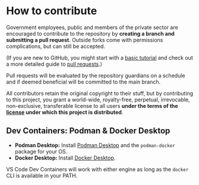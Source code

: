 # How to contribute

Government employees, public and members of the private sector are encouraged to contribute to the repository by **creating a branch and submitting a pull request**.  Outside forks come with permissions complications, but can still be accepted.

(If you are new to GitHub, you might start with a [basic tutorial](https://help.github.com/articles/set-up-git) and check out a more detailed guide to [pull requests](https://help.github.com/articles/using-pull-requests/).)

Pull requests will be evaluated by the repository guardians on a schedule and if deemed beneficial will be committed to the main branch.

All contributors retain the original copyright to their stuff, but by contributing to this project, you grant a world-wide, royalty-free, perpetual, irrevocable, non-exclusive, transferable license to all users **under the terms of the [license](./LICENSE.md) under which this project is distributed**.

## Dev Containers: Podman & Docker Desktop

- **Podman Desktop:** Install [Podman Desktop](https://podman-desktop.io/) and the `podman-docker` package for your OS.
- **Docker Desktop:** Install [Docker Desktop](https://www.docker.com/products/docker-desktop/).

VS Code Dev Containers will work with either engine as long as the `docker` CLI is available in your PATH.